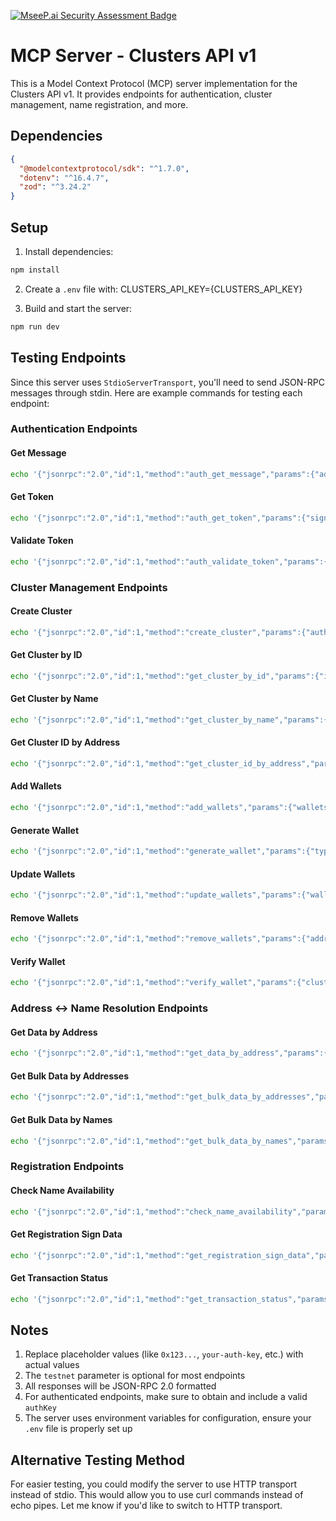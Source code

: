 [![MseeP.ai Security Assessment Badge](https://mseep.net/pr/ayv8er-mcp-clusters-api-v1-badge.png)](https://mseep.ai/app/ayv8er-mcp-clusters-api-v1)

# MCP Server - Clusters API v1

This is a Model Context Protocol (MCP) server implementation for the Clusters API v1. It provides endpoints for authentication, cluster management, name registration, and more.

## Dependencies

```json
{
  "@modelcontextprotocol/sdk": "^1.7.0",
  "dotenv": "^16.4.7",
  "zod": "^3.24.2"
}
```

## Setup

1. Install dependencies:
```bash
npm install
```

2. Create a `.env` file with: CLUSTERS_API_KEY={CLUSTERS_API_KEY}

3. Build and start the server:
```bash
npm run dev
```

## Testing Endpoints

Since this server uses `StdioServerTransport`, you'll need to send JSON-RPC messages through stdin. Here are example commands for testing each endpoint:

### Authentication Endpoints

#### Get Message
```bash
echo '{"jsonrpc":"2.0","id":1,"method":"auth_get_message","params":{"address":"0x123...","chainId":1,"nonce":"abc123"}}' | node dist/index.js
```

#### Get Token
```bash
echo '{"jsonrpc":"2.0","id":1,"method":"auth_get_token","params":{"signature":"0x123...","signingDate":"2024-03-21","type":"evm","wallet":"0x123..."}}' | node dist/index.js
```

#### Validate Token
```bash
echo '{"jsonrpc":"2.0","id":1,"method":"auth_validate_token","params":{"authKey":"your-auth-key"}}' | node dist/index.js
```

### Cluster Management Endpoints

#### Create Cluster
```bash
echo '{"jsonrpc":"2.0","id":1,"method":"create_cluster","params":{"authKey":"your-auth-key","testnet":false}}' | node dist/index.js
```

#### Get Cluster by ID
```bash
echo '{"jsonrpc":"2.0","id":1,"method":"get_cluster_by_id","params":{"id":"cluster-id","testnet":false}}' | node dist/index.js
```

#### Get Cluster by Name
```bash
echo '{"jsonrpc":"2.0","id":1,"method":"get_cluster_by_name","params":{"name":"cluster-name","testnet":false}}' | node dist/index.js
```

#### Get Cluster ID by Address
```bash
echo '{"jsonrpc":"2.0","id":1,"method":"get_cluster_id_by_address","params":{"address":"0x123...","testnet":false}}' | node dist/index.js
```

#### Add Wallets
```bash
echo '{"jsonrpc":"2.0","id":1,"method":"add_wallets","params":{"wallets":[{"address":"0x123...","name":"NewWallet","isPrivate":false}],"authKey":"your-auth-key","testnet":false}}' | node dist/index.js
```

#### Generate Wallet
```bash
echo '{"jsonrpc":"2.0","id":1,"method":"generate_wallet","params":{"type":"evm","name":"NewWallet","isPrivate":false,"authKey":"your-auth-key","testnet":false}}' | node dist/index.js
```

#### Update Wallets
```bash
echo '{"jsonrpc":"2.0","id":1,"method":"update_wallets","params":{"wallets":[{"address":"0x123...","name":"UpdatedName"}],"authKey":"your-auth-key","testnet":false}}' | node dist/index.js
```

#### Remove Wallets
```bash
echo '{"jsonrpc":"2.0","id":1,"method":"remove_wallets","params":{"addresses":["0x123..."],"authKey":"your-auth-key","testnet":false}}' | node dist/index.js
```

#### Verify Wallet
```bash
echo '{"jsonrpc":"2.0","id":1,"method":"verify_wallet","params":{"clusterId":"cluster-id","authKey":"your-auth-key","testnet":false}}' | node dist/index.js
```

### Address ↔ Name Resolution Endpoints

#### Get Data by Address
```bash
echo '{"jsonrpc":"2.0","id":1,"method":"get_data_by_address","params":{"address":"0x123...","testnet":false}}' | node dist/index.js
```

#### Get Bulk Data by Addresses
```bash
echo '{"jsonrpc":"2.0","id":1,"method":"get_bulk_data_by_addresses","params":{"addresses":["0x123...","0x456..."],"testnet":false}}' | node dist/index.js
```

#### Get Bulk Data by Names
```bash
echo '{"jsonrpc":"2.0","id":1,"method":"get_bulk_data_by_names","params":{"names":[{"name":"name1"}],"testnet":false}}' | node dist/index.js
```

### Registration Endpoints

#### Check Name Availability
```bash
echo '{"jsonrpc":"2.0","id":1,"method":"check_name_availability","params":{"names":["name1","name2"]}}' | node dist/index.js
```

#### Get Registration Sign Data
```bash
echo '{"jsonrpc":"2.0","id":1,"method":"get_registration_sign_data","params":{"network":"1","sender":"0x123...","names":[{"name":"name1","amountWei":"1000000000000000000"}],"referralClusterId":"optional-id","testnet":false}}' | node dist/index.js
```

#### Get Transaction Status
```bash
echo '{"jsonrpc":"2.0","id":1,"method":"get_transaction_status","params":{"txHash":"0x123..."}}' | node dist/index.js
```

## Notes

1. Replace placeholder values (like `0x123...`, `your-auth-key`, etc.) with actual values
2. The `testnet` parameter is optional for most endpoints
3. All responses will be JSON-RPC 2.0 formatted
4. For authenticated endpoints, make sure to obtain and include a valid `authKey`
5. The server uses environment variables for configuration, ensure your `.env` file is properly set up

## Alternative Testing Method

For easier testing, you could modify the server to use HTTP transport instead of stdio. This would allow you to use curl commands instead of echo pipes. Let me know if you'd like to switch to HTTP transport.

